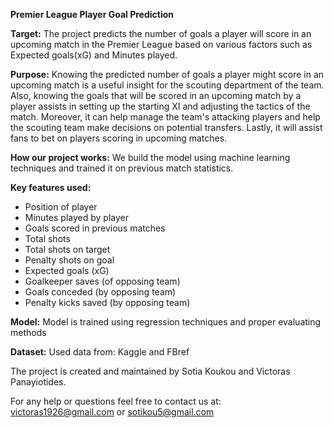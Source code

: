 **Premier League Player Goal Prediction**

**Target:**
The project predicts the number of goals a player will score in an upcoming match in the Premier League based on various factors such as Expected goals(xG) and Minutes played.

**Purpose:**
Knowing the predicted number of goals a player might score in an upcoming match is a useful insight for the scouting department of the team. Also, knowing the goals that will be scored in an upcoming match by a player assists in setting up the starting XI and adjusting the tactics of the match. Moreover, it can help manage the team's attacking players and help the scouting team make decisions on potential transfers. Lastly, it will assist fans to bet on players scoring in upcoming matches.

**How our project works:**
We build the model using machine learning techniques and trained it on previous match statistics.

**Key features used:**
- Position of player
- Minutes played by player
- Goals scored in previous matches
- Total shots
- Total shots on target
- Penalty shots on goal
- Expected goals (xG)
- Goalkeeper saves (of opposing team)
- Goals conceded (by opposing team)
- Penalty kicks saved (by opposing team)
  


**Model:**
Model is trained using regression techniques and proper evaluating methods

**Dataset:**
Used data from: Kaggle and FBref






The project is created and maintained by Sotia Koukou and Victoras Panayiotides.

For any help or questions feel free to contact us at: victoras1926@gmail.com or sotikou5@gmail.com
 
